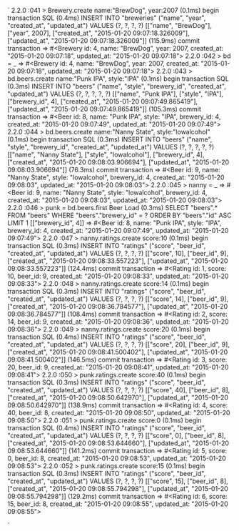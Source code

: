 `
2.2.0 :041 > Brewery.create name:"BrewDog", year:2007
   (0.1ms)  begin transaction
  SQL (0.4ms)  INSERT INTO "breweries" ("name", "year", "created_at", "updated_at") VALUES (?, ?, ?, ?)  [["name", "BrewDog"], ["year", 2007], ["created_at", "2015-01-20 09:07:18.326009"], ["updated_at", "2015-01-20 09:07:18.326009"]]
   (115.9ms)  commit transaction
 => #<Brewery id: 4, name: "BrewDog", year: 2007, created_at: "2015-01-20 09:07:18", updated_at: "2015-01-20 09:07:18"> 
2.2.0 :042 > bd = _
 => #<Brewery id: 4, name: "BrewDog", year: 2007, created_at: "2015-01-20 09:07:18", updated_at: "2015-01-20 09:07:18"> 
2.2.0 :043 > bd.beers.create name:"Punk IPA", style:"IPA"
   (0.1ms)  begin transaction
  SQL (0.3ms)  INSERT INTO "beers" ("name", "style", "brewery_id", "created_at", "updated_at") VALUES (?, ?, ?, ?, ?)  [["name", "Punk IPA"], ["style", "IPA"], ["brewery_id", 4], ["created_at", "2015-01-20 09:07:49.865419"], ["updated_at", "2015-01-20 09:07:49.865419"]]
   (105.3ms)  commit transaction
 => #<Beer id: 8, name: "Punk IPA", style: "IPA", brewery_id: 4, created_at: "2015-01-20 09:07:49", updated_at: "2015-01-20 09:07:49"> 
2.2.0 :044 > bd.beers.create name:"Nanny State", style:"lowalcohol" 
   (0.1ms)  begin transaction
  SQL (0.3ms)  INSERT INTO "beers" ("name", "style", "brewery_id", "created_at", "updated_at") VALUES (?, ?, ?, ?, ?)  [["name", "Nanny State"], ["style", "lowalcohol"], ["brewery_id", 4], ["created_at", "2015-01-20 09:08:03.906694"], ["updated_at", "2015-01-20 09:08:03.906694"]]
   (76.3ms)  commit transaction
 => #<Beer id: 9, name: "Nanny State", style: "lowalcohol", brewery_id: 4, created_at: "2015-01-20 09:08:03", updated_at: "2015-01-20 09:08:03"> 
2.2.0 :045 > nanny = _
 => #<Beer id: 9, name: "Nanny State", style: "lowalcohol", brewery_id: 4, created_at: "2015-01-20 09:08:03", updated_at: "2015-01-20 09:08:03"> 
2.2.0 :046 > punk = bd.beers.first
  Beer Load (0.3ms)  SELECT  "beers".* FROM "beers" WHERE "beers"."brewery_id" = ?  ORDER BY "beers"."id" ASC LIMIT 1  [["brewery_id", 4]]
 => #<Beer id: 8, name: "Punk IPA", style: "IPA", brewery_id: 4, created_at: "2015-01-20 09:07:49", updated_at: "2015-01-20 09:07:49"> 
2.2.0 :047 > nanny.ratings.create score:10
   (0.1ms)  begin transaction
  SQL (0.3ms)  INSERT INTO "ratings" ("score", "beer_id", "created_at", "updated_at") VALUES (?, ?, ?, ?)  [["score", 10], ["beer_id", 9], ["created_at", "2015-01-20 09:08:33.557223"], ["updated_at", "2015-01-20 09:08:33.557223"]]
   (124.4ms)  commit transaction
 => #<Rating id: 1, score: 10, beer_id: 9, created_at: "2015-01-20 09:08:33", updated_at: "2015-01-20 09:08:33"> 
2.2.0 :048 > nanny.ratings.create score:14
   (0.1ms)  begin transaction
  SQL (0.3ms)  INSERT INTO "ratings" ("score", "beer_id", "created_at", "updated_at") VALUES (?, ?, ?, ?)  [["score", 14], ["beer_id", 9], ["created_at", "2015-01-20 09:08:36.784577"], ["updated_at", "2015-01-20 09:08:36.784577"]]
   (108.4ms)  commit transaction
 => #<Rating id: 2, score: 14, beer_id: 9, created_at: "2015-01-20 09:08:36", updated_at: "2015-01-20 09:08:36"> 
2.2.0 :049 > nanny.ratings.create score:20
   (0.1ms)  begin transaction
  SQL (0.4ms)  INSERT INTO "ratings" ("score", "beer_id", "created_at", "updated_at") VALUES (?, ?, ?, ?)  [["score", 20], ["beer_id", 9], ["created_at", "2015-01-20 09:08:41.500402"], ["updated_at", "2015-01-20 09:08:41.500402"]]
   (146.5ms)  commit transaction
 => #<Rating id: 3, score: 20, beer_id: 9, created_at: "2015-01-20 09:08:41", updated_at: "2015-01-20 09:08:41"> 
2.2.0 :050 > punk.ratings.create score:40
   (0.1ms)  begin transaction
  SQL (0.3ms)  INSERT INTO "ratings" ("score", "beer_id", "created_at", "updated_at") VALUES (?, ?, ?, ?)  [["score", 40], ["beer_id", 8], ["created_at", "2015-01-20 09:08:50.642970"], ["updated_at", "2015-01-20 09:08:50.642970"]]
   (138.9ms)  commit transaction
 => #<Rating id: 4, score: 40, beer_id: 8, created_at: "2015-01-20 09:08:50", updated_at: "2015-01-20 09:08:50"> 
2.2.0 :051 > punk.ratings.create score:0
   (0.1ms)  begin transaction
  SQL (0.4ms)  INSERT INTO "ratings" ("score", "beer_id", "created_at", "updated_at") VALUES (?, ?, ?, ?)  [["score", 0], ["beer_id", 8], ["created_at", "2015-01-20 09:08:53.644660"], ["updated_at", "2015-01-20 09:08:53.644660"]]
   (141.2ms)  commit transaction
 => #<Rating id: 5, score: 0, beer_id: 8, created_at: "2015-01-20 09:08:53", updated_at: "2015-01-20 09:08:53"> 
2.2.0 :052 > punk.ratings.create score:15
   (0.1ms)  begin transaction
  SQL (0.3ms)  INSERT INTO "ratings" ("score", "beer_id", "created_at", "updated_at") VALUES (?, ?, ?, ?)  [["score", 15], ["beer_id", 8], ["created_at", "2015-01-20 09:08:55.794298"], ["updated_at", "2015-01-20 09:08:55.794298"]]
   (129.2ms)  commit transaction
 => #<Rating id: 6, score: 15, beer_id: 8, created_at: "2015-01-20 09:08:55", updated_at: "2015-01-20 09:08:55"> 


`
